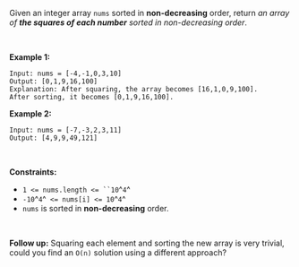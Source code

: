 Given an integer array `nums` sorted in **non-decreasing** order, return
*an array of **the squares of each number** sorted in non-decreasing
order*.

 

**Example 1:**

    Input: nums = [-4,-1,0,3,10]
    Output: [0,1,9,16,100]
    Explanation: After squaring, the array becomes [16,1,0,9,100].
    After sorting, it becomes [0,1,9,16,100].

**Example 2:**

    Input: nums = [-7,-3,2,3,11]
    Output: [4,9,9,49,121]

 

**Constraints:**

-   `1 <= nums.length <= ``10`^`4`^
-   `-10`^`4`^` <= nums[i] <= 10`^`4`^
-   `nums` is sorted in **non-decreasing** order.

 

**Follow up:** Squaring each element and sorting the new array is very
trivial, could you find an `O(n)` solution using a different approach?

